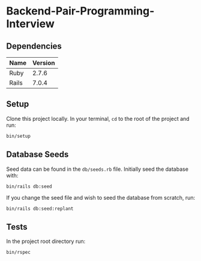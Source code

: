 # Backend-Pair-Programming-Interview

## Dependencies

| Name  | Version |
|-------|---------|
| Ruby  | 2.7.6   |
| Rails | 7.0.4   |

## Setup

Clone this project locally. In your terminal, `cd` to the root of the project and run:

    bin/setup

## Database Seeds

Seed data can be found in the `db/seeds.rb` file. Initially seed the database with:

    bin/rails db:seed

If you change the seed file and wish to seed the database from scratch, run:

    bin/rails db:seed:replant

## Tests

In the project root directory run:

    bin/rspec
